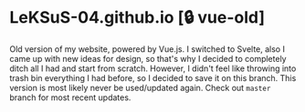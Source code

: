 # LeKSuS-04.github.io [:lock: vue-old]
Old version of my website, powered by Vue.js. I switched to Svelte, also I came
up with new ideas for design, so that's why I decided to completely ditch all I
had and start from scratch. However, I didn't feel like throwing into trash bin
everything I had before, so I decided to save it on this branch. This version
is most likely never be used/updated again. Check out `master` branch for most
recent updates.
